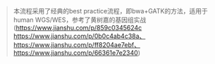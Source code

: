 > 本流程采用了经典的best practice流程，即bwa+GATK的方法，适用于human WGS/WES，参考了黄树嘉的基因组实战(https://www.jianshu.com/p/859c0345624c
https://www.jianshu.com/p/0b0c4ab4c38a、https://www.jianshu.com/p/ff8204ae7ebf、https://www.jianshu.com/p/66361e7e2340)
